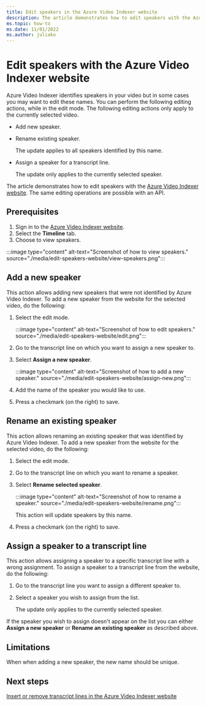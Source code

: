 ```yaml
---
title: Edit speakers in the Azure Video Indexer website
description: The article demonstrates how to edit speakers with the Azure Video Indexer website.
ms.topic: how-to
ms.date: 11/01/2022
ms.author: juliako
---
```


# Edit speakers with the Azure Video Indexer website

Azure Video Indexer identifies speakers in your video but in some cases you may want to edit these names. You can perform the following editing actions, while in the edit mode. The following editing actions only apply to the currently selected video.

- Add new speaker.
- Rename existing speaker. 
    
    The update applies to all speakers identified by this name.
- Assign a speaker for a transcript line. 

    The update only applies to the currently selected speaker.

The article demonstrates how to edit speakers with the [Azure Video Indexer website](https://www.videoindexer.ai/). The same editing operations are possible with an API.

## Prerequisites

1. Sign in to the [Azure Video Indexer website](https://www.videoindexer.ai/).
1. Select the **Timeline** tab.
1. Choose to view speakers.

:::image type="content" alt-text="Screenshot of how to view speakers." source="./media/edit-speakers-website/view-speakers.png":::

## Add a new speaker

This action allows adding new speakers that were not identified by Azure Video Indexer. To add a new speaker from the website for the selected video, do the following: 

1. Select the edit mode.

    :::image type="content" alt-text="Screenshot of how to edit speakers." source="./media/edit-speakers-website/edit.png":::
1. Go to the transcript line on which you want to assign a new speaker to.
1. Select **Assign a new speaker**.

    :::image type="content" alt-text="Screenshot of how to add a new speaker." source="./media/edit-speakers-website/assign-new.png":::
1. Add the name of the speaker you would like to use.
1. Press a checkmark (on the right) to save.
 
## Rename an existing speaker

This action allows renaming an existing speaker that was identified by Azure Video Indexer. To add a new speaker from the website for the selected video, do the following: 

1. Select the edit mode.
1. Go to the transcript line on which you want to rename a speaker.
1. Select **Rename selected speaker**. 

    :::image type="content" alt-text="Screenshot of how to rename a speaker." source="./media/edit-speakers-website/rename.png":::

   This action will update speakers by this name.
1. Press a checkmark (on the right) to save.

## Assign a speaker to a transcript line

This action allows assigning a speaker to a specific transcript line with a wrong assignment. To assign a speaker to a transcript line from the website, do the following: 

1. Go to the transcript line you want to assign a different speaker to. 
1. Select a speaker you wish to assign from the list.
 
    The update only applies to the currently selected speaker.

If the speaker you wish to assign doesn't appear on the list you can either **Assign a new speaker** or **Rename an existing speaker** as described above.

## Limitations

When when adding a new speaker, the new name should be unique.

## Next steps 

[Insert or remove transcript lines in the Azure Video Indexer website](edit-transcript-lines-portal.md)